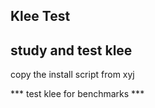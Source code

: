 Klee Test
-----------------------

## study and test klee

copy the install script from xyj


*** test klee for benchmarks ***


